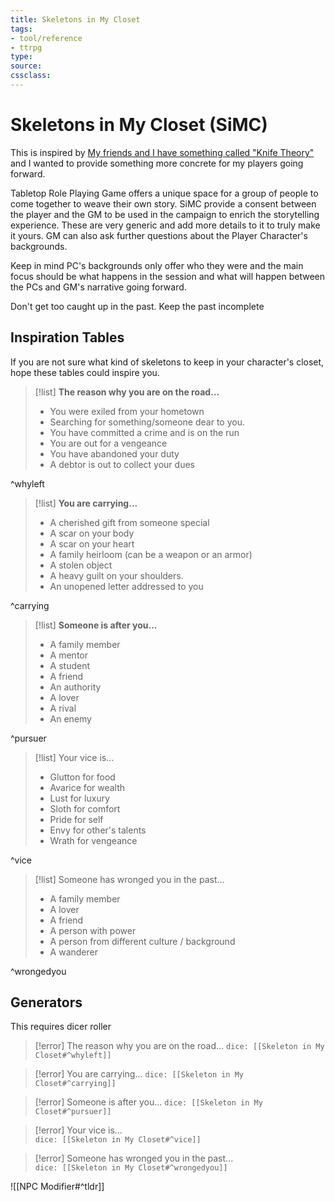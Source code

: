 ```yaml
---
title: Skeletons in My Closet
tags:
- tool/reference
- ttrpg
type:
source: 
cssclass:
---
```


# Skeletons in My Closet (SiMC)
This is inspired by [My friends and I have something called "Knife Theory"](https://www.reddit.com/r/DnD/comments/775caq/my_friends_and_i_have_something_called_knife/) and I wanted to provide something more concrete for my players going forward. 

Tabletop Role Playing Game offers a unique space for a group of people to come together to weave their own story. SiMC provide a consent between the player and the GM to be used in the campaign to enrich the storytelling experience. These are very generic and add more details to it to truly make it yours. GM can also ask further questions about the Player Character's backgrounds.

Keep in mind PC's backgrounds only offer who they were and the main focus should be what happens in the session and what will happen between the PCs and GM's narrative going forward. 

Don't get too caught up in the past. 
Keep the past incomplete

## Inspiration Tables
If you are not sure what kind of skeletons to keep in your character's closet, hope these tables could inspire you.

>[!list] **The reason why you are on the road...** 
>-  You were exiled from your hometown       
>- Searching for something/someone dear to you.           
>- You have committed a crime and is on the run                  
>- You are out for a vengeance                            
>- You have abandoned your duty                           
>- A debtor is out to collect your dues                                                        

^whyleft

>[!list] **You are carrying...**                         
> - A cherished gift from someone special                              
> - A scar on your body                             
> - A scar on your heart                           
> - A family heirloom (can be a weapon or an armor)
> - A stolen object                                
> - A heavy guilt on your shoulders.                                        
> - An unopened letter addressed to you            

^carrying

>[!list] **Someone is after you...** 
>- A family member                            
>- A mentor                                     
>- A student                                     
>- A friend    
>- An authority                                 
>- A lover                                     
>- A rival
>- An enemy

^pursuer

>[!list] Your vice is...      
>- Glutton for food         
>- Avarice for wealth       
>- Lust for luxury          
>- Sloth for comfort       
>- Pride for self          
>- Envy for other's talents 
>- Wrath for vengeance                        

^vice

>[!list] Someone has wronged you in the past...                   
>- A family member                             
>- A lover                                      
>- A friend                                     
>- A person with power                         
>- A person from different culture / background
>- A wanderer                                          

^wrongedyou


## Generators
This requires dicer roller 

>[!error] The reason why you are on the road...
> `dice: [[Skeleton in My Closet#^whyleft]]`

>[!error] You are carrying...
>`dice: [[Skeleton in My Closet#^carrying]]`

>[!error] Someone is after you...
>`dice: [[Skeleton in My Closet#^pursuer]]`

>[!error] Your vice is...   
>`dice: [[Skeleton in My Closet#^vice]]`

>[!error] Someone has wronged you in the past...  
>`dice: [[Skeleton in My Closet#^wrongedyou]]`

![[NPC Modifier#^tldr]]